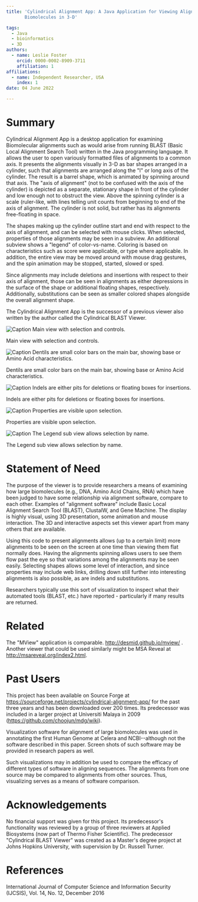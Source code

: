 ```yaml
---
title: 'Cylindrical Alignment App: A Java Application for Viewing Alignments of
       Biomolecules in 3-D'

tags:
  - Java
  - bioinformatics
  - 3D
authors:
  - name: Leslie Foster
    orcid: 0000-0002-8909-3711
    affiliation: 1
affiliations:
  - name: Independent Researcher, USA
    index: 1
date: 04 June 2022

---
```


# Summary

Cylindrical Alignment App is a desktop application for examining Biomolecular
alignments such as would arise from running BLAST (Basic Local Alignment Search
Tool) written in the Java programming language.  It allows the user to open
variously formatted files of alignments to a common axis.  It presents the
alignments visually in 3-D as bar shapes arranged in a cylinder, such that
alignments are arranged along the "l" or long axis of the cylinder.  The result
is a barrel shape, which is animated by spinning around that axis.  The "axis of
alignment" (not to be confused with the axis of the cylinder) is depicted as a
separate, stationary shape in front of the cylinder and low enough not to
obstruct the view.  Above the spinning cylinder is a scale (ruler-like, with
lines telling unit counts from beginning to end of the axis of alignment.  The
cylinder is not solid, but rather has its alignments free-floating in space.

The shapes making up the cylinder outline start and end with respect to the axis
of alignment, and can be selected with mouse clicks.  When selected, properties
of those alignments may be seen in a subview.  An additional subview shows a
"legend" of color-vs-name.  Coloring is based on characteristics such as score
were applicable, or type where applicable.  In addition, the entire view may be
moved around with mouse drag gestures, and the spin animation may be stopped,
started, slowed or sped.

Since alignments may include deletions and insertions with respect to their axis
of alignment, those can be seen in alignments as either depressions in the
surface of the shape or additional floating shapes, respectively.  Additionally,
substitutions can be seen as smaller colored shapes alongside the overall
alignment shape.

The Cylindrical Alignment App is the successor of a previous viewer also written
by the author called the Cylindrical BLAST Viewer.

![Caption Main view with selection and controls.](images/selected_view.PNG)

Main view with selection and controls.

![Caption Dentils are small color bars on the main bar, showing base or Amino Acid characteristics.](images/rear_dental_view.PNG)

Dentils are small color bars on the main bar, showing base or Amino Acid characteristics.

![Caption Indels are either pits for deletions or floating boxes for insertions.](images/Indels_view.PNG)

Indels are either pits for deletions or floating boxes for insertions.

![Caption Properties are visible upon selection.](images/props_sub_view.PNG)

Properties are visible upon selection.

![Caption The Legend sub view allows selection by name.](images/legend_sub_view.PNG)

The Legend sub view allows selection by name.

# Statement of Need

The purpose of the viewer is to provide researchers a means of examining how
large biomolecules (e.g., DNA, Amino Acid Chains, RNA) which have been
judged to have some relationship via alignment software, compare to each other.
Examples of "alignment software" include Basic Local Alignment Search Tool
(BLAST), ClustalW, and Gene Machine.  The display is highly visual, using
3D presentation, some animation and mouse interaction.  The 3D and interactive
aspects set this viewer apart from many others that are available.

Using this code to present alignments allows (up to a certain limit) more
alignments to be seen on the screen at one time than viewing them flat normally
does.  Having the alignments spinning allows users to see them flow past the eye
so that variations among the alignments may be seen easily.  Selecting shapes
allows some level of interaction, and since properties may include web links,
drilling down still further into interesting alignments is also possible, as are
indels and substitutions.

Researchers typically use this sort of visualization to inspect what their
automated tools (BLAST, etc.) have reported - particularly if many results
are returned.

# Related

The "MView" application is comparable.  http://desmid.github.io/mview/ .
Another viewer that could be used similarly might be MSA Reveal at
http://msareveal.org/index2.html. 

# Past Users

This project has been available on Source Forge at 
https://sourceforge.net/projects/cylindrical-alignment-app/ for the past three 
years and has been downloaded over 200 times.  Its predecessor was included in 
a larger project at Universiti Malaya in 2009
(https://github.com/choojun/mdg/wiki).

Visualization software for alignment of large biomolecules was used in
annotating the first Human Genome at Celera and NCBI--although not the software
described in this paper.  Screen shots of such software may be provided
in research papers as well.

Such visualizations may in addition be used to compare the efficacy of different
types of software in aligning sequences.  The alignments from one source
may be compared to alignments from other sources.  Thus, visualizing serves
as a means of software comparison.

# Acknowledgements

No financial support was given for this project.  Its predecessor's
functionality was reviewed by a group of three reviewers at Applied Biosystems
(now part of Thermo Fisher Scientific).  The predecessor "Cylindrical BLAST
Viewer" was created as a Master's degree project at Johns Hopkins
University, with supervision by Dr. Russell Turner.

# References
International Journal of Computer Science and Information Security (IJCSIS),
Vol. 14, No. 12, December 2016

